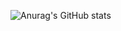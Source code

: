 ![Anurag's GitHub stats](https://github-readme-stats.vercel.app/api?username=solohacks&show_icons=true&theme=dark)



<!---
solohacks/solohacks is a ✨ special ✨ repository because its `README.md` (this file) appears on your GitHub profile.
You can click the Preview link to take a look at your changes.
--->
